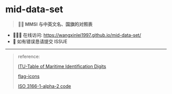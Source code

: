# mid-data-set

> **🎉🎉 MMSI 与中英文名、国旗的对照表**

- 👨🏻‍💻 在线访问: https://wangxinlei1997.github.io/mid-data-set/
- 🐞 如有错误恳请提交 ISSUE

---

> reference:
> 
> [ITU-Table of Maritime Identification Digits](https://www.itu.int/en/ITU-R/terrestrial/fmd/Pages/mid.aspx)
> 
> [flag-icons](https://github.com/lipis/flag-icons)
> 
> [ISO 3166-1-alpha-2 code](https://www.iso.org/obp/ui/#search)

